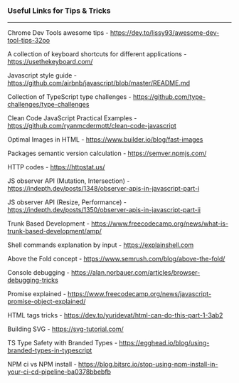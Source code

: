 ### Useful Links for Tips & Tricks
---

Chrome Dev Tools awesome tips - https://dev.to/lissy93/awesome-dev-tool-tips-32oo

A collection of keyboard shortcuts for different applications - https://usethekeyboard.com/

Javascript style guide - https://github.com/airbnb/javascript/blob/master/README.md

Collection of TypeScript type challenges - https://github.com/type-challenges/type-challenges

Clean Code JavaScript Practical Examples - https://github.com/ryanmcdermott/clean-code-javascript

Optimal Images in HTML - https://www.builder.io/blog/fast-images

Packages semantic version calculation - https://semver.npmjs.com/

HTTP codes - https://httpstat.us/

JS observer API (Mutation, Intersection) - https://indepth.dev/posts/1348/observer-apis-in-javascript-part-i

JS observer API (Resize, Performance) - https://indepth.dev/posts/1350/observer-apis-in-javascript-part-ii

Trunk Based Development - https://www.freecodecamp.org/news/what-is-trunk-based-development/amp/

Shell commands explanation by input - https://explainshell.com

Above the Fold concept - https://www.semrush.com/blog/above-the-fold/

Console debugging - https://alan.norbauer.com/articles/browser-debugging-tricks

Promise explained - https://www.freecodecamp.org/news/javascript-promise-object-explained/

HTML tags tricks - https://dev.to/yuridevat/html-can-do-this-part-1-3ab2

Building SVG - https://svg-tutorial.com/

TS Type Safety with Branded Types - https://egghead.io/blog/using-branded-types-in-typescript

NPM ci vs NPM install - https://blog.bitsrc.io/stop-using-npm-install-in-your-ci-cd-pipeline-ba0378bbebfb
